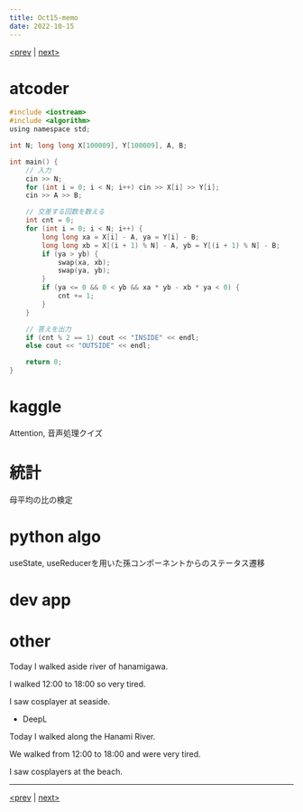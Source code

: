 ```yaml
---
title: Oct15-memo 
date: 2022-10-15 
---
```


[<prev](https://idekworks.github.io/TechnicalMemo/2022/10/14/Oct14.html) | [next>](https://idekworks.github.io/TechnicalMemo/2022/10/16/Oct16.html) 

# atcoder
```c
#include <iostream>
#include <algorithm>
using namespace std;

int N; long long X[100009], Y[100009], A, B;

int main() {
	// 入力
	cin >> N;
	for (int i = 0; i < N; i++) cin >> X[i] >> Y[i];
	cin >> A >> B;

	// 交差する回数を数える
	int cnt = 0;
	for (int i = 0; i < N; i++) {
		long long xa = X[i] - A, ya = Y[i] - B;
		long long xb = X[(i + 1) % N] - A, yb = Y[(i + 1) % N] - B;
		if (ya > yb) {
			swap(xa, xb);
			swap(ya, yb);
		}
		if (ya <= 0 && 0 < yb && xa * yb - xb * ya < 0) {
			cnt += 1;
		}
	}

	// 答えを出力
	if (cnt % 2 == 1) cout << "INSIDE" << endl;
	else cout << "OUTSIDE" << endl;

	return 0;
}

```

# kaggle
Attention, 音声処理クイズ

# 統計
母平均の比の検定

# python algo
useState, useReducerを用いた孫コンポーネントからのステータス遷移

# dev app

# other
Today I walked aside river of hanamigawa.

I walked 12:00 to 18:00 so very tired.

I saw cosplayer at seaside.

- DeepL

Today I walked along the Hanami River.

We walked from 12:00 to 18:00 and were very tired.

I saw cosplayers at the beach.



***

[<prev](https://idekworks.github.io/TechnicalMemo/2022/10/14/Oct14.html) | [next>](https://idekworks.github.io/TechnicalMemo/2022/10/16/Oct16.html)

